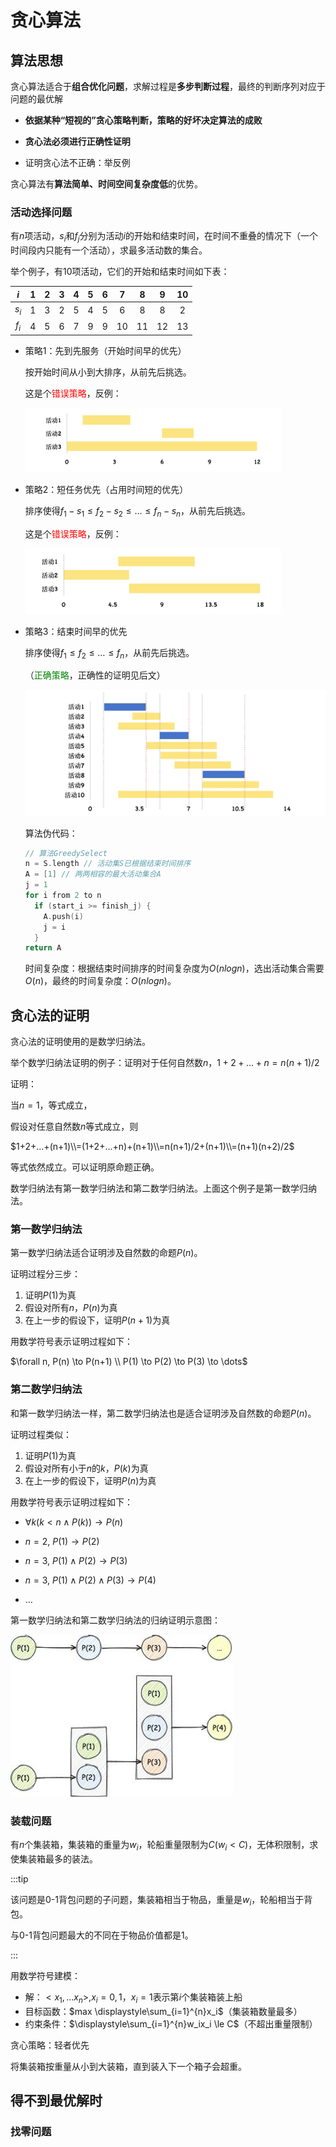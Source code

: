 # 贪心算法

## 算法思想

贪心算法适合于**组合优化问题**，求解过程是**多步判断过程**，最终的判断序列对应于问题的最优解

* **依据某种“短视的”贪心策略判断，策略的好坏决定算法的成败**

* **贪心法必须进行正确性证明**
* 证明贪心法不正确：举反例

贪心算法有**算法简单、时间空间复杂度低**的优势。

### 活动选择问题

有$n$项活动，$s_i$和$f_j$分别为活动$i$的开始和结束时间，在时间不重叠的情况下（一个时间段内只能有一个活动），求最多活动数的集合。

举个例子，有10项活动，它们的开始和结束时间如下表：

|  $i$  |  1   |  2   |  3   |  4   |  5   |  6   |  7   |  8   |  9   |  10  |
| :---: | :--: | :--: | :--: | :--: | :--: | :--: | :--: | :--: | :--: | :--: |
| $s_i$ |  1   |  3   |  2   |  5   |  4   |  5   |  6   |  8   |  8   |  2   |
| $f_i$ |  4   |  5   |  6   |  7   |  9   |  9   |  10  |  11  |  12  |  13  |

* 策略1：先到先服务（开始时间早的优先）

  按开始时间从小到大排序，从前先后挑选。

  这是个<span style="color: red">错误策略</span>，反例：

  <img src="https://raw.githubusercontent.com/yamsfeer/pic-bed/master/007S8ZIlgy1gi84kc0motj312i09o3zg.jpg" alt="image-20200830000059459" style="zoom: 40%;" />

* 策略2：短任务优先（占用时间短的优先）

  排序使得$f_1 - s_1 \le f_2 - s_2 \le \dots \le f_n - s_n$，从前先后挑选。

  这是个<span style="color: red">错误策略</span>，反例：

  <img src="https://raw.githubusercontent.com/yamsfeer/pic-bed/master/007S8ZIlgy1gi84ludqp1j311a09kab1.jpg" alt="image-20200830000228157" style="zoom:40%;" />

* 策略3：结束时间早的优先

  排序使得$f_1 \le f_2 \le \dots \le f_n$，从前先后挑选。

  （<span style="color: green">正确策略</span>，正确性的证明见后文）



  <img src="https://raw.githubusercontent.com/yamsfeer/pic-bed/master/007S8ZIlgy1gi842diwj1j317o0icad7.jpg" alt="image-20200829234315889" style="zoom:50%;" />

  算法伪代码：

  ```c
  // 算法GreedySelect
  n = S.length // 活动集S已根据结束时间排序
  A = [1] // 两两相容的最大活动集合A
  j = 1
  for i from 2 to n
    if (start_i >= finish_j) {
      A.push(i)
      j = i
    }
  return A
  ```

  时间复杂度：根据结束时间排序的时间复杂度为$O(nlogn)$，选出活动集合需要$O(n)$，最终的时间复杂度：$O(nlogn)$。

## 贪心法的证明

贪心法的证明使用的是数学归纳法。

举个数学归纳法证明的例子：证明对于任何自然数$n$，$1+2+ ... +n = n(n+1)/2$

证明：

当$n=1$，等式成立，

假设对任意自然数$n$等式成立，则

$1+2+...+(n+1)\\=(1+2+...+n)+(n+1)\\=n(n+1)/2+(n+1)\\=(n+1)(n+2)/2$

等式依然成立。可以证明原命题正确。

数学归纳法有第一数学归纳法和第二数学归纳法。上面这个例子是第一数学归纳法。

### 第一数学归纳法

第一数学归纳法适合证明涉及自然数的命题$P(n)$。

证明过程分三步：

1. 证明$P(1)$为真
2. 假设对所有$n$，$P(n)$为真
3. 在上一步的假设下，证明$P(n+1)$为真

用数学符号表示证明过程如下：

$\forall n, P(n) \to P(n+1) \\ P(1) \to P(2) \to P(3) \to \dots$

### 第二数学归纳法

和第一数学归纳法一样，第二数学归纳法也是适合证明涉及自然数的命题$P(n)$。

证明过程类似：

1. 证明$P(1)$为真
2. 假设对所有小于$n$的$k$，$P(k)$为真
3. 在上一步的假设下，证明$P(n)$为真

用数学符号表示证明过程如下：

* $\forall k(k < n \wedge P(k)) \to P(n)$

* $n=2, \ P(1) \to P(2)$
* $n=3, \ P(1) \wedge P(2) \to P(3)$
* $n=3, \ P(1) \wedge P(2) \wedge P(3) \to P(4)$
* $\dots$

第一数学归纳法和第二数学归纳法的归纳证明示意图：

<img src="https://raw.githubusercontent.com/yamsfeer/pic-bed/master/008i3skNgy1gutwtwflggj60az080glu02.jpg" style="zoom:90%;" />

### 装载问题

有$n$个集装箱，集装箱的重量为$w_i$，轮船重量限制为$C(w_i < C)$，无体积限制，求使集装箱最多的装法。

:::tip

该问题是0-1背包问题的子问题，集装箱相当于物品，重量是$w_i$，轮船相当于背包。

与0-1背包问题最大的不同在于物品价值都是1。

:::

用数学符号建模：

* 解：$<x_1,...x_n>, x_i = 0,1$，$x_i = 1$表示第$i$个集装箱装上船
* 目标函数：$max \displaystyle\sum_{i=1}^{n}x_i$（集装箱数量最多）
* 约束条件：$\displaystyle\sum_{i=1}^{n}w_ix_i \le C$（不超出重量限制）

贪心策略：轻者优先

将集装箱按重量从小到大装箱，直到装入下一个箱子会超重。

## 得不到最优解时

### 找零问题
